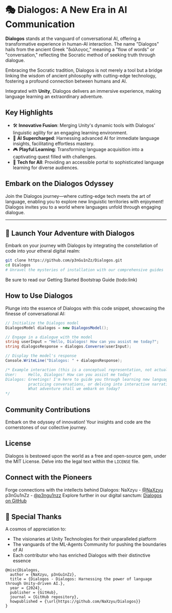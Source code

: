 # 🎭 Dialogos: A New Era in AI Communication

**Dialogos** stands at the vanguard of conversational AI, offering a transformative experience in human-AI interaction. The name "Dialogos" hails from the ancient Greek "διάλογος," meaning a "flow of words" or "conversation," reflecting the Socratic method of seeking truth through dialogue.

Embracing the Socratic tradition, Dialogos is not merely a tool but a bridge linking the wisdom of ancient philosophy with cutting-edge technology, fostering a profound connection between humans and AI.

Integrated with **Unity**, Dialogos delivers an immersive experience, making language learning an extraordinary adventure.

## Key Highlights

- 🛠️ **Innovative Fusion**: Merging Unity's dynamic tools with Dialogos' linguistic agility for an engaging learning environment.
- 🧠 **AI Supercharged**: Harnessing advanced AI for immediate language insights, facilitating effortless mastery.
- 🎮 **Playful Learning**: Transforming language acquisition into a captivating quest filled with challenges.
- 👥 **Tech for All**: Providing an accessible portal to sophisticated language learning for diverse audiences.

## Embark on the Dialogos Odyssey

Join the Dialogos journey—where cutting-edge tech meets the art of language, enabling you to explore new linguistic territories with enjoyment! Dialogos invites you to a world where languages unfold through engaging dialogue.

---

## 🚀 Launch Your Adventure with Dialogos

Embark on your journey with Dialogos by integrating the constellation of code into your etheral digital realm:

```bash
git clone https://github.com/p3nGu1nZz/Dialogos.git
cd Dialogos
# Unravel the mysteries of installation with our comprehensive guides
```

Be sure to read our Getting Started Bootstrap Guide (todo:link)

## How to Use Dialogos

Plunge into the essence of Dialogos with this code snippet, showcasing the finesse of conversational AI:

```csharp
// Initialize the Dialogos model
DialogosModel dialogos = new DialogosModel();

// Engage in a dialogue with the model
string userInput = "Hello, Dialogos! How can you assist me today?";
string dialogosResponse = dialogos.Converse(userInput);

// Display the model's response
Console.WriteLine("Dialogos: " + dialogosResponse);

/* Example interaction (this is a conceptual representation, not actual output):
User:     Hello, Dialogos! How can you assist me today?
Dialogos: Greetings! I'm here to guide you through learning new languages, 
          practicing conversations, or delving into interactive narratives. 
          What adventure shall we embark on today?
*/

```

## Community Contributions

Embark on the odyssey of innovation! Your insights and code are the cornerstones of our collective journey.

## License

Dialogos is bestowed upon the world as a free and open-source gem, under the MIT License. Delve into the legal text within the `LICENSE` file.

## Connect with the Pioneers

Forge connections with the intellects behind Dialogos:
NaXzyu - [@NaXzyu](https://x.ai/NaXzyu)
p3nGu1nZz - [@p3ngu1nzz](https://x.ai/p3nGu1nZz)
Explore further in our digital sanctum: [Dialogos on GitHub](https://github.com/NaXzyu/Dialogos)

## 💖 Special Thanks

A cosmos of appreciation to:
- The visionaries at Unity Technologies for their unparalleled platform
- The vanguards of the ML-Agents Community for pushing the boundaries of AI
- Each contributor who has enriched Dialogos with their distinctive essence

```
@misc{Dialogos,
  author = {NaXzyu, p3nGu1nZz},
  title = {Dialogos - Dialogos: Harnessing the power of language through Unity-driven AI.},
  year = {2024},
  publisher = {GitHub},
  journal = {GitHub repository},
  howpublished = {\url{https://github.com/NaXzyu/Dialogos}}
}
```
